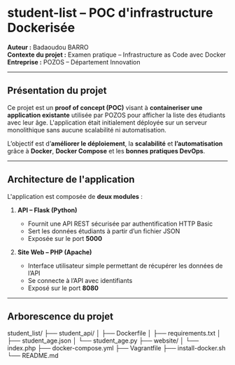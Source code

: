 # student-list – POC d'infrastructure Dockerisée

**Auteur :** Badaoudou BARRO  
**Contexte du projet :** Examen pratique – Infrastructure as Code avec Docker  
**Entreprise :** POZOS – Département Innovation  

---

## Présentation du projet

Ce projet est un **proof of concept (POC)** visant à **containeriser une application existante** utilisée par POZOS pour afficher la liste des étudiants avec leur âge. L'application était initialement déployée sur un serveur monolithique sans aucune scalabilité ni automatisation.

L’objectif est d’**améliorer le déploiement**, la **scalabilité** et **l’automatisation** grâce à **Docker**, **Docker Compose** et les **bonnes pratiques DevOps**.

---

## Architecture de l'application

L'application est composée de **deux modules** :

1. **API – Flask (Python)**  
   - Fournit une API REST sécurisée par authentification HTTP Basic  
   - Sert les données étudiants à partir d’un fichier JSON  
   - Exposée sur le port **5000**

2. **Site Web – PHP (Apache)**  
   - Interface utilisateur simple permettant de récupérer les données de l’API  
   - Se connecte à l’API avec identifiants  
   - Exposé sur le port **8080**

---

## Arborescence du projet
student_list/
├── student_api/
│ ├── Dockerfile
│ ├── requirements.txt
│ ├── student_age.json
│ └── student_age.py
├── website/
│ └── index.php
├── docker-compose.yml
├── Vagrantfile
├── install-docker.sh
└── README.md
